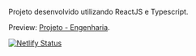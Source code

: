 Projeto desenvolvido utilizando ReactJS e Typescript.

Preview: [Projeto - Engenharia](https://projeto-engenharia.netlify.app/).

[![Netlify Status](https://api.netlify.com/api/v1/badges/36078534-2a76-4e1a-90e9-c7a2612d5911/deploy-status)](https://app.netlify.com/sites/projeto-engenharia/deploys)
